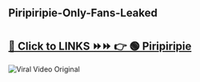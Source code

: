 
 ## Piripiripie-Only-Fans-Leaked

# <h2><a href="https://clipsfans.com/Piripiripie&ref=git">🔗 Click to LINKS ⏩⏩ 👉 🟢 Piripiripie </a></h2>

<a href="https://clipsfans.com/Piripiripie&ref=git" rel="nofollow" data-target="animated-image.originalLink"><img src="https://i.ibb.co.com/xMMVF88/686577567.gif" alt="Viral Video Original" style="max-width: 100%; display: inline-block;" data-target="animated-image.originalImage"></a>
